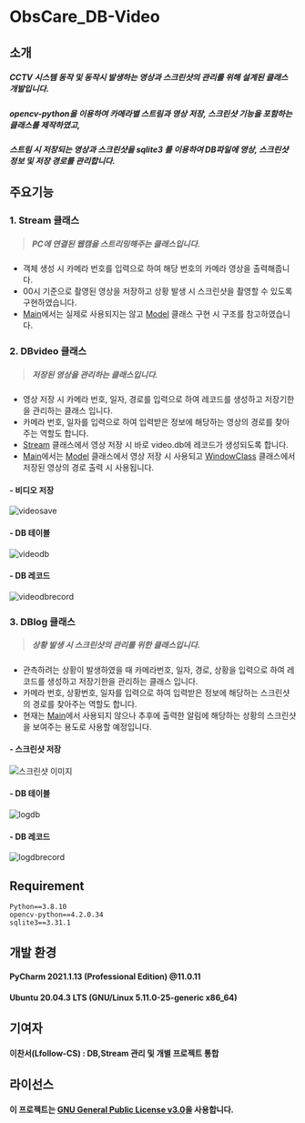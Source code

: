 # ObsCare_DB-Video
## 소개
##### CCTV 시스템 동작 및 동작시 발생하는 영상과 스크린샷의 관리를 위해 설계된 클래스 개발입니다.  
##### opencv-python을 이용하여 카메라별 스트림과 영상 저장, 스크린샷 기능을 포함하는 클래스를 제작하였고,  
##### 스트림 시 저장되는 영상과 스크린샷을 sqlite3 를 이용하여 DB파일에 영상, 스크린샷 정보 및 저장 경로를 관리합니다.  
## 주요기능
### 1. Stream 클래스
> ##### PC에 연결된 웹캠을 스트리밍해주는 클래스입니다.  
  - 객체 생성 시 카메라 번호를 입력으로 하여 해당 번호의 카메라 영상을 출력해줍니다.  
  - 00시 기준으로 촬영된 영상을 저장하고 상황 발생 시 스크린샷을 촬영할 수 있도록 구현하였습니다.  
  - [Main](https://github.com/SSU-DC-DCWZ/ObsCare_Main)에서는 실제로 사용되지는 않고 [Model](https://github.com/SSU-DC-DCWZ/ObsCare_Main/tree/main/Detect/falldetect.py) 클래스 구현 시 구조를 참고하였습니다.  
### 2. DBvideo 클래스
> ##### 저장된 영상을 관리하는 클래스입니다.   
  - 영상 저장 시 카메라 번호, 일자, 경로를 입력으로 하여 레코드를 생성하고 저장기한을 관리하는 클래스 입니다.  
  - 카메라 번호, 일자를 입력으로 하여 입력받은 정보에 해당하는 영상의 경로를 찾아주는 역할도 합니다.  
  - [Stream](https://github.com/SSU-DC-DCWZ/ObsCare_DB-Video/tree/main/Stream) 클래스에서 영상 저장 시 바로 video.db에 레코드가 생성되도록 합니다.  
  - [Main](https://github.com/SSU-DC-DCWZ/ObsCare_Main)에서는 [Model](https://github.com/SSU-DC-DCWZ/ObsCare_Main/tree/main/Detect/falldetect.py) 클래스에서 영상 저장 시 사용되고 [WindowClass](https://github.com/SSU-DC-DCWZ/ObsCare_Main/blob/main/ui/play_ui.py) 클래스에서 저장된 영상의 경로 출력 시 사용됩니다.  
  #### - 비디오 저장
  ![videosave](https://user-images.githubusercontent.com/60226988/132118655-6d9be502-7098-429f-8c0a-ce6d6e59591e.png)
  #### - DB 테이블
  ![videodb](https://user-images.githubusercontent.com/60226988/132118441-735d87ea-c0ef-4eb7-9be8-45f120196880.png)
  #### - DB 레코드
  ![videodbrecord](https://user-images.githubusercontent.com/60226988/132118450-c26784d2-05dc-4c5b-803e-6585d68d6861.png)

### 3. DBlog 클래스
> ##### 상황 발생 시 스크린샷의 관리를 위한 클래스입니다. 
  - 관측하려는 상황이 발생하였을 때 카메라번호, 일자, 경로, 상황을 입력으로 하여 레코드를 생성하고 저장기한을 관리하는 클래스 입니다.  
  - 카메라 번호, 상황번호, 일자를 입력으로 하여 입력받은 정보에 해당하는 스크린샷의 경로를 찾아주는 역할도 합니다.  
  - 현재는 [Main](https://github.com/SSU-DC-DCWZ/ObsCare_Main)에서 사용되지 않으나 추후에 출력한 알림에 해당하는 상황의 스크린샷을 보여주는 용도로 사용할 예정입니다.  
  #### - 스크린샷 저장
  ![스크린샷 이미지](https://user-images.githubusercontent.com/60226988/132118405-444e198c-4a16-4968-b491-8cb86ed4bbea.png)
  #### - DB 테이블
  ![logdb](https://user-images.githubusercontent.com/60226988/132118418-bce1205d-7db0-4154-8539-b39989ce457b.png)
  #### - DB 레코드
  ![logdbrecord](https://user-images.githubusercontent.com/60226988/132118422-dadc671c-92e4-4ed7-8c4f-c2bdbab67a11.png)

## Requirement
```
Python==3.8.10  
opencv-python==4.2.0.34  
sqlite3==3.31.1  
```
## 개발 환경
#### PyCharm 2021.1.13 (Professional Edition) @11.0.11
#### Ubuntu 20.04.3 LTS (GNU/Linux 5.11.0-25-generic x86_64)
## 기여자
#### **이찬서**(Lfollow-CS) : DB,Stream 관리 및 개별 프로젝트 통합
## 라이선스
#### 이 프로젝트는 [GNU General Public License v3.0](https://github.com/SSU-DC-DCWZ/ObsCare_DB-Video/blob/main/LICENSE)을 사용합니다.
